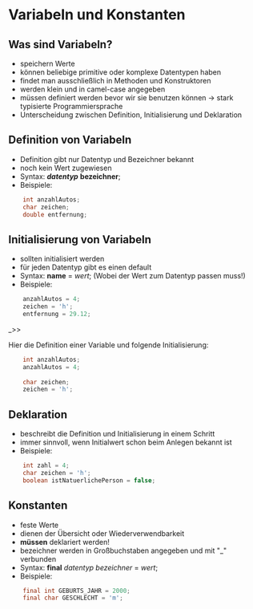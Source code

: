 # Variabeln und Konstanten


## Was sind Variabeln?

- speichern Werte
- können beliebige primitive oder komplexe Datentypen haben
- findet man ausschließlich in Methoden und Konstruktoren
- werden klein und in camel-case angegeben
- müssen definiert werden bevor wir sie benutzen können -> stark typisierte Programmiersprache
- Unterscheidung zwischen Definition, Initialisierung und Deklaration


## Definition von Variabeln

- Definition gibt nur Datentyp und Bezeichner bekannt
- noch kein Wert zugewiesen
- Syntax: ***datentyp*** **bezeichner**;
- Beispiele:
```java
    int anzahlAutos;
    char zeichen;
    double entfernung;
```

## Initialisierung von Variabeln

- sollten initialisiert werden
- für jeden Datentyp gibt es einen default
- Syntax: **name** = *wert*; (Wobei der Wert zum Datentyp passen muss!)
- Beispiele:
```java
    anzahlAutos = 4;
    zeichen = 'h';
    entfernung = 29.12;
```

_>>

Hier die Definition einer Variable und folgende Initialisierung:
```java
    int anzahlAutos;
    anzahlAutos = 4;
    
    char zeichen;
    zeichen = 'h';
```


## Deklaration

- beschreibt die Definition und Initialisierung in einem Schritt
- immer sinnvoll, wenn Initialwert schon beim Anlegen bekannt ist
- Beispiele:
```java
    int zahl = 4;
    char zeichen = 'h';
    boolean istNatuerlichePerson = false;
```


## Konstanten

- feste Werte
- dienen der Übersicht oder Wiederverwendbarkeit
- **müssen** deklariert werden!
- bezeichner werden in Großbuchstaben angegeben und mit "_" verbunden
- Syntax: **final** *datentyp* *bezeichner* = *wert*;
- Beispiele:
```java
    final int GEBURTS_JAHR = 2000;
    final char GESCHLECHT = 'm';
```